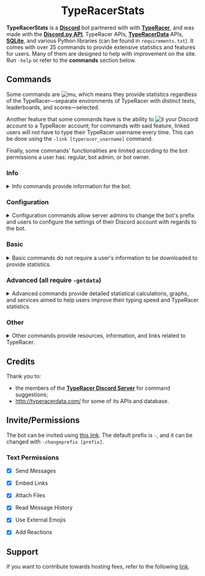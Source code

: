<h1 align = 'center'>TypeRacerStats</h1>

**TypeRacerStats** is a [**Discord**](https://discord.com/) bot partnered with with [**TypeRacer**](http://typeracer.com/), and was made with the [**Discord.py API**](https://pypi.org/project/discord.py/), TypeRacer APIs, [**TypeRacerData**](http://typeracerdata.com/) APIs, [**SQLite**](https://www.sqlite.org/index.html), and various Python libraries (can be found in `requirements.txt`). It comes with over 35 commands to provide extensive statistics and features for users. Many of them are designed to help with improvement on the site. Run `-help` or refer to the **commands** section below.


## Commands
Some commands are ![mu], which means they provide statistics regardless of the TypeRacer—separate environments of TypeRacer with distinct texts, leaderboards, and scores—selected.

Another feature that some commands have is the ability to ![li] your Discord account to a TypeRacer account; for commands with said feature, linked users will not have to type their TypeRacer username every time. This can be done using the `-link [typeracer_username]` command.

Finally, some commands' functionalities are limited according to the bot permissions a user has: regular, bot admin, or bot owner.

### Info
<details>
<summary>Info commands provide information for the bot.</summary>

| Name | Example | Function | Aliases |
|:---  |:-------:|----------|---------|
| `-help [command]` | <details><summary>View</summary>![1]</details> | Returns information for given command. Case sensitive and aliases may be used in place of `[command]`. | `h` |
| `-info` | <details><summary>View</summary>![2]</details> | Returns information about the bot. | `abt`, `about` |
| `-invite` | <details><summary>View</summary>![3]</details> | Returns an invite link for the bot. Refer to the **Invite/Permissions** section below for permissions. | None |
| `-donate` | <details><summary>View</summary>![4]</details> | Returns donation link to support the bot. | `support` |
</details>

[1]: https://i.gyazo.com/7919a19d1eb053d688e332835b1cd8ce.gif
[2]: https://i.gyazo.com/94e63c59b8b7210a55ce805f5b9f08ed.gif
[3]: https://i.stack.imgur.com/k57NK.png
[4]: https://i.stack.imgur.com/k57NK.png

### Configuration
<details>
<summary>Configuration commands allow server admins to change the bot's prefix and users to configure the settings of their Discord account with regards to the bot.</summary>

| Name | Example | Function | Aliases |
|:-----|:-------:|----------|---------|
| `-changeprefix [prefix]` | <details><summary>View</summary>![5]</details> | Changes the bot's prefix on the server. | `cp` |
| `-register [typeracer_username]` | <details><summary>View</summary>![6]</details> | Links Discord account to TypeRacer account. ![mu] | `link` |
| `-setuniverse [universe]` | <details><summary>View</summary>![7]</details> | Links Discord account to provided TypeRacer universe; defaults to `play` universe. ![mu] ![li] | `su` |
| `-toggledessle` | <details><summary>View</summary>![8]</details> | Toggles Desslejusted option for `realspeed`, `lastrace`, `realspeedaverage`, and `raw`. ![li] | `tg` |
</details>

[5]: https://i.gyazo.com/9275dda7a232b24f7e9acd162b6b43a2.gif
[6]: https://i.gyazo.com/4188c85795923471f4276b2ea8b12909.gif
[7]: https://i.gyazo.com/cbc270b15266f3bf62ea06891b59b3e0.gif
[8]: https://i.gyazo.com/1cdf514bf964535d47796132eb94b3dd.gif

### Basic
<details>
<summary>Basic commands do not require a user's information to be downloaded to provide statistics.</summary>

| Name | Example | Function | Aliases |
|:-----|:-------:|----------|---------|
| `-stats [user]` | <details><summary>View</summary>![9]</details> | Returns basic stats for given user. ![mu] ![li] | `prof`, `profile` |
| `-getdata [user]` | <details><summary>View</summary>![10]</details> | Downloads given user's data; **Advanced** commands may be used after. ![li] | `dl`, `gd`, `download,` |
| `-today [user] <date>` | <details><summary>View</summary>![11]</details> | Downloads given user's data for specified date. `yesterday`, `yday`, `yd` are special aliases. ![li] | `day`, `yesterday`, `yday`, `yd` |
| `-realspeed [user] <race_num>` or `-realspeed [url]` | <details><summary>View</summary>![12]</details> | Returns [realspeeds](https://bit.ly/typeracerspeeds) for given race. ![mu] ![li] | `rs` |
| `-realspeedaverage [user] <first_race> <last_race>` | <details><summary>View</summary>![13]</details> | Returns the realspeed average for given race interval. <br/>![ba] may request up to 150 races. ![mu] ![li] | `rsa`, `rsa*` |
| `-raw [user] <race_num>` or `-raw [url]` | <details><summary>View</summary>![14]</details> | Returns realspeeds and _raw_ speed (speed with correction time omitted) for given race. ![mu] ![li] | None |
| `-lastrace [user] <race_num>` or `-lastrace [url]` | <details><summary>View</summary>![15]</details> | Returns all users' realspeeds ranked by unlagged for given race. ![mu] ![li] | `lr`, `last` |
| `-leaderboard [category] <amount>` | <details><summary>View</summary>![16]</details> | Returns a leaderboard for given category: `races/points/textstyped/textbests/toptens`. | `lb` |
| `-competition <category>` | <details><summary>View</summary>![17]</details> | Returns the daily competition for specified category: `points/races/wpm`; defaults to `points` ![mu] | `comp` |
| `-lastonline [user]` | <details><summary>View</summary>![18]</details> | Returns the last time a user played. ![mu] ![li] | `lo`, `ls`, `lastseen` |
| `-medals [user]` | <details><summary>View</summary>![19]</details> | Returns the medals a user has. ![li] | None |
| `-toptens [user]` | <details><summary>View</summary>![20]</details> | Returns the number of text top 10s a user holds. ![li]<br/>![ba] can request JSON breakdowns with `10*`. | `10`, `10*`, `toptens*` |
</details>

[9]: https://i.gyazo.com/25c9bcca4fc0cead99f3888d60df8cb8.gif
[10]: https://i.gyazo.com/9693429f3610eb04840cf95280bed340.gif
[11]: https://i.gyazo.com/c504e69f392f6b0ebf54e35d3663b2f8.gif
[12]: https://i.gyazo.com/3883d1625091964ea1a6cb31c5853b7e.gif
[13]: https://i.gyazo.com/df6e5864a52b94ad0fbd08bbcffa1a80.gif
[14]: https://i.gyazo.com/1565bae6565b97b61ad462ab7399b889.gif
[15]: https://i.gyazo.com/02869c8107111cf1b2fd36053f7c1f3a.gif
[16]: https://i.gyazo.com/1b14085e39836327f4dd57a192204f4d.gif
[17]: https://i.gyazo.com/23994cdb3e1d055f285a48d0d0f12591.gif
[18]: https://i.gyazo.com/e8947d78fce9a17a980c7cd16d0a610e.gif
[19]: https://i.gyazo.com/baae841b5b8be620a294fd33fdf36669.gif
[20]: https://i.gyazo.com/320321451eefcff121f21683b3e5caa6.gif

### Advanced (all require `-getdata`)
<details>
<summary>Advanced commands provide detailed statistical calculations, graphs, and services aimed to help users improve their typing speed and TypeRacer statistics.</summary>

| Name | Example | Function | Aliases |
|:-----|:-------:|----------|---------|
| `-top [user] [wpm/points]` | View    | Returns user's top 10 races sorted by specified category. ![li] | `best` |
| `-worst [user] [wpm/points]` | View    | Returns user's worst 10 races sorted by specified cateogry. ![li] | `bottom` |
| `-racedetails [user]` | View    | Returns detailed breakdown of user's races. ![li] | `rd` |
| `-textbests [user]` | View    | Returns user's top 5 texts, worst 5 texts, and text bests average (average of best in each text). ![li] | `tb` |
| `-personalbest [user] <text_ID>` | View    | Returns user's average, best, and worst on specified `text_id`. Defaults to last-raced text if none provided. ![li] | `pb` |
| `-unraced [user] <length>` | View    | Returns 5 randomly unraced texts under `length` characters. ![li] | `ur` |
| `-textsunder [user] [wpm] <length>` | View    | Returns 5 randomly raced texts under `wpm` wpm and `length` characters. ![li] | `tu` |
| `-textslessequal [user] [num] [wpm/points/times]` | View    | Returns number of texts typed more than or equal to `num` in specified category. | `tle`, `tor`, `to` |
| `-racesover [user] [num] [wpm/points]` | View    | Returns number of races greater than `num` in specified category. | `ro` |
| `-milestone [user] [num] [races/points/wpm]` | View    | Returns the time it took for user to achieve specified milestone. | `ms` |
| `-marathon [user] <seconds>` | View    | Returns the most races a user completed in `seconds` seconds and its breakdown; defaults to 86400 (1 day). ![li] | `42` |
| `-sessionstats [user] <seconds>` | View    | Returns the longest session a user completed with breaks at most `seconds` seconds; defaults to 1800 (30 mins.). ![li] | `ss` |
| `-fastestcompletion [user] [num_races]` | View    | Returns the fastest a user completed `num_races` races and its breakdown. ![li] | `fc` |
| `-boxplot [user] <user_2> ... <user_4>` | View    | Returns WPM boxplot of given user(s). Outliers are removed. ![li] | `bp` |
| `-histogram [user]` | View    | Returns WPM boxplot of given user. ![li] | `hg` |
| `-raceline [user] <user_2> ... <user_10>` | View    | Returns races over time graph for given user(s). ![li] | `rl` |
| `-improvement [user] <time/races>` | View    | Returns WPM over specified category for given user. ![li] | `imp` |
</details>

### Other
<details>
<summary>Other commands provide resources, information, and links related to TypeRacer.</summary>

| Name | Example | Function | Aliases |
|:-----|:-------:|----------|---------|
| `-search [query]` | View    | Returns quotes containing given search query; each query must be at least 3 words long; query is case insensitive<br/> ![ba] can request 1 word queries | None |
| `-levenshtein [query]` | View    | Returns top 5 quotes with substring containing the least Levenshtein to given query; query must be at most 40 chars.<br/> ![ba] can request any length | `leven` |
| `-searchid [text_id]` | View    | Returns text matching specified `text_id`. ![mu] | `id` |
| `-unixreference <timestamp>` | View    | Converts a provided UNIX timestamp to UTC time; scientific notation may be used. No parameters provided returns a conversion table. | `unix` |
| `-serverinfo` | View    | Returns basic information about the server the bot is in. | `sinfo` |
</details>

[mu]: https://img.shields.io/badge/-multiverse-d3d3d3
[li]: https://img.shields.io/badge/-link-ffcc00
[ba]: https://img.shields.io/badge/-bot%20admins-ff4500

## Credits
Thank you to:
* the members of the [**TypeRacer Discord Server**](https://discord.com/invite/typeracer) for command suggestions;
* http://typeracerdata.com/ for some of its APIs and database.


## Invite/Permissions
The bot can be invited using [this link](https://discord.com/api/oauth2/authorize?client_id=742267194443956334&permissions=378944&scope=bot). The default prefix is `-`, and it can be changed with `-changeprefix [prefix]`.
### Text Permissions
- [x] Send Messages
- [x] Embed Links
- [x] Attach Files
- [x] Read Message History
- [x] Use External Emojis
- [x] Add Reactions


## Support
If you want to contribute towards hosting fees, refer to the following [link](https://www.paypal.me/e3e2).